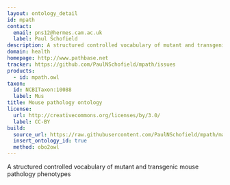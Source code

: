 ```yaml
---
layout: ontology_detail
id: mpath
contact:
  email: pns12@hermes.cam.ac.uk
  label: Paul Schofield
description: A structured controlled vocabulary of mutant and transgenic mouse pathology phenotypes
domain: health
homepage: http://www.pathbase.net
tracker: https://github.com/PaulNSchofield/mpath/issues
products:
  - id: mpath.owl
taxon:
  id: NCBITaxon:10088
  label: Mus
title: Mouse pathology ontology
license:
  url: http://creativecommons.org/licenses/by/3.0/
  label: CC-BY
build:
  source_url: https://raw.githubusercontent.com/PaulNSchofield/mpath/master/mpath.obo
  insert_ontology_id: true
  method: obo2owl
---
```


A structured controlled vocabulary of mutant and transgenic mouse pathology phenotypes
